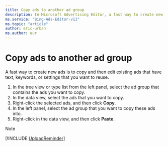 ```yaml
---
title: Copy ads to another ad group
description: In Microsoft Advertising Editor, a fast way to create new ads is to copy and then edit existing ads that have text, keywords, or settings that you want to reuse.
ms.service: "Bing-Ads-Editor-v11"
ms.topic: "article"
author: eric-urban
ms.author: eur
---
```


# Copy ads to another ad group

A fast way to create new ads is to copy and then edit existing ads that have text, keywords, or settings that you want to reuse.

1. In the tree view or type list from the left panel, select the ad group that contains the ads you want to copy.
1. In the data view, select the ads that you want to copy.
1. Right-click the selected ads, and then click **Copy**.
1. In the left panel, select the ad group that you want to copy these ads into.
1. Right-click in the data view, and then click **Paste**.

> [!NOTE]
> [!INCLUDE [UploadReminder](./includes/UploadReminder.md)]


